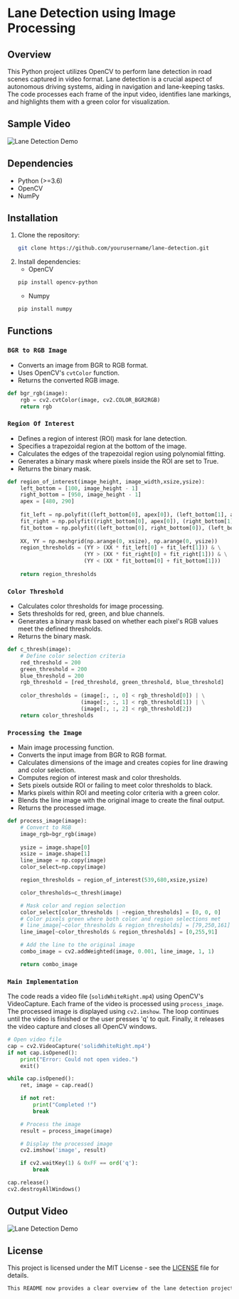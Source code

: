 # Lane Detection using Image Processing

## Overview
This Python project utilizes OpenCV to perform lane detection in road scenes captured in video format. Lane detection is a crucial aspect of autonomous driving systems, aiding in navigation and lane-keeping tasks. The code processes each frame of the input video, identifies lane markings, and highlights them with a green color for visualization.

## Sample Video
![Lane Detection Demo](solidWhiteRight.gif)

## Dependencies
- Python (>=3.6)
- OpenCV
- NumPy

## Installation
1. Clone the repository:
    ```bash
    git clone https://github.com/yourusername/lane-detection.git
    ```
2. Install dependencies:
   - OpenCV
    ```bash
    pip install opencv-python
    ```
   - Numpy
    ```bash
    pip install numpy
    ```
    
## Functions

### `BGR to RGB Image`
- Converts an image from BGR to RGB format.
- Uses OpenCV's `cvtColor` function.
- Returns the converted RGB image.
```python
def bgr_rgb(image):
    rgb = cv2.cvtColor(image, cv2.COLOR_BGR2RGB)
    return rgb
```

### `Region Of Interest`
- Defines a region of interest (ROI) mask for lane detection.
- Specifies a trapezoidal region at the bottom of the image.
- Calculates the edges of the trapezoidal region using polynomial fitting.
- Generates a binary mask where pixels inside the ROI are set to True.
- Returns the binary mask.
```python
def region_of_interest(image_height, image_width,xsize,ysize):
    left_bottom = [100, image_height - 1]
    right_bottom = [950, image_height - 1]
    apex = [480, 290]
    
    fit_left = np.polyfit((left_bottom[0], apex[0]), (left_bottom[1], apex[1]), 1)
    fit_right = np.polyfit((right_bottom[0], apex[0]), (right_bottom[1], apex[1]), 1)
    fit_bottom = np.polyfit((left_bottom[0], right_bottom[0]), (left_bottom[1], right_bottom[1]), 1)
    
    XX, YY = np.meshgrid(np.arange(0, xsize), np.arange(0, ysize))
    region_thresholds = (YY > (XX * fit_left[0] + fit_left[1])) & \
                        (YY > (XX * fit_right[0] + fit_right[1])) & \
                        (YY < (XX * fit_bottom[0] + fit_bottom[1]))
    
    return region_thresholds
```
### `Color Threshold`
- Calculates color thresholds for image processing.
- Sets thresholds for red, green, and blue channels.
- Generates a binary mask based on whether each pixel's RGB values meet the defined thresholds.
- Returns the binary mask.
```python
def c_thresh(image):
    # Define color selection criteria
    red_threshold = 200
    green_threshold = 200
    blue_threshold = 200
    rgb_threshold = [red_threshold, green_threshold, blue_threshold]
    
    color_thresholds = (image[:, :, 0] < rgb_threshold[0]) | \
                       (image[:, :, 1] < rgb_threshold[1]) | \
                       (image[:, :, 2] < rgb_threshold[2])
    return color_thresholds
```
### `Processing the Image`
- Main image processing function.
- Converts the input image from BGR to RGB format.
- Calculates dimensions of the image and creates copies for line drawing and color selection.
- Computes region of interest mask and color thresholds.
- Sets pixels outside ROI or failing to meet color thresholds to black.
- Marks pixels within ROI and meeting color criteria with a green color.
- Blends the line image with the original image to create the final output.
- Returns the processed image.
```python
def process_image(image):
    # Convert to RGB
    image_rgb=bgr_rgb(image)
        
    ysize = image.shape[0]
    xsize = image.shape[1]
    line_image = np.copy(image)
    color_select=np.copy(image)

    region_thresholds = region_of_interest(539,680,xsize,ysize)

    color_thresholds=c_thresh(image)

    # Mask color and region selection
    color_select[color_thresholds | ~region_thresholds] = [0, 0, 0]
    # Color pixels green where both color and region selections met
    # line_image[~color_thresholds & region_thresholds] = [79,250,161]
    line_image[~color_thresholds & region_thresholds] = [0,255,91]

    # Add the line to the original image
    combo_image = cv2.addWeighted(image, 0.001, line_image, 1, 1)

    return combo_image
```
### `Main Implementation`

The code reads a video file (`solidWhiteRight.mp4`) using OpenCV's VideoCapture. Each frame of the video is processed using `process_image`. The processed image is displayed using `cv2.imshow`. The loop continues until the video is finished or the user presses 'q' to quit. Finally, it releases the video capture and closes all OpenCV windows.
```python
# Open video file
cap = cv2.VideoCapture('solidWhiteRight.mp4')
if not cap.isOpened():
    print("Error: Could not open video.")
    exit()

while cap.isOpened():
    ret, image = cap.read()

    if not ret:
        print("Completed !")
        break

    # Process the image
    result = process_image(image)

    # Display the processed image
    cv2.imshow('image', result)

    if cv2.waitKey(1) & 0xFF == ord('q'):
        break

cap.release()
cv2.destroyAllWindows()
```

## Output Video
![Lane Detection Demo](output.gif)

## License
This project is licensed under the MIT License - see the [LICENSE](LICENSE) file for details.

```css
This README now provides a clear overview of the lane detection project, including a description of the algorithm, installation instructions, function definitions, sample video, and a demo visualization.
```
